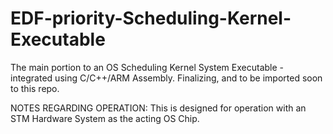 # EDF-priority-Scheduling-Kernel-Executable
The main portion to an OS Scheduling Kernel System Executable - integrated using C/C++/ARM Assembly. Finalizing, and to be imported soon to this repo. 

NOTES REGARDING OPERATION:
This is designed for operation with an STM Hardware System as the acting OS Chip.
